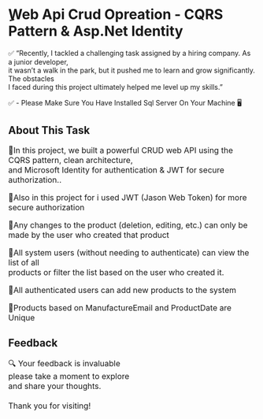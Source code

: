 <div align="left | right | center | justify";>
  
<h1>ِWeb Api Crud Opreation - CQRS Pattern & Asp.Net Identity </h1>

<p>✅ “Recently, I tackled a challenging task assigned by a hiring company. As a junior developer,<br> it wasn’t a walk in the park, but it pushed me to learn and grow significantly. The obstacles <br> I faced during this project ultimately helped me level up my skills.”</p>

<p>✅ - Please Make Sure You Have Installed Sql Server On Your Machine 🖥</p>

<h2>About This Task</h2> 
<p style="font-size:16px;">🔹In this project, we built a powerful CRUD web API using the CQRS pattern, clean architecture, <br> and Microsoft Identity for authentication & JWT for secure authorization..</p>
<p style="font-size:16px;">🔹Also in this project for i used JWT (Jason Web Token) for more secure authorization</p>
<p style="font-size:16px;">🔹Any changes to the product (deletion, editing, etc.) can only be made by the user who created that product</p>
<p style="font-size:16px;">🔹All system users (without needing to authenticate) can view the list of all <br> products or filter the list based on the user who created it.</p>
<p style="font-size:16px;">🔹All authenticated users can add new products to the system</p>
<p style="font-size:16px;">🔹Products based on ManufactureEmail and ProductDate are Unique</p>


<h2>Feedback</h2>
<p style="font-size:16px;">🔍 Your feedback is invaluable <br> please take a moment to explore <br> and share your thoughts. <br> <br> Thank you for visiting!</p>

</div>
